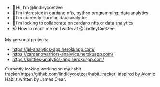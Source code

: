 - 👋 Hi, I’m @lindleycoetzee
- 👀 I’m interested in cardano nfts, python programming, data analytics
- 🌱 I’m currently learning data analytics
- 💞️ I’m looking to collaborate on cardano nfts or data analytics
- 📫 How to reach me on Twitter at @LindleyCoetzee

My personal projects:
* https://ipl-analytics-app.herokuapp.com/
* https://cardanowarriors-analytics.herokuapp.com/
* https://knitties-analytics-app.herokuapp.com/

Currently looking working on my habit tracker(https://github.com/lindleycoetzee/habit_tracker) inspired by Atomic Habits written by James Clear.
